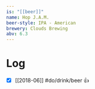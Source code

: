 ```yaml
---
is: "[[beer]]"
name: Hop J.A.M.
beer-style: IPA - American
brewery: Clouds Brewing
abv: 6.3
---
```

# Log
- [x] [[2018-06]] #do/drink/beer 👍
